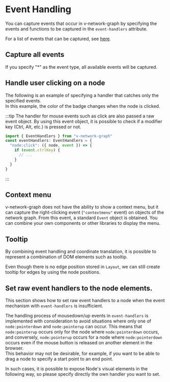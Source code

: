 # Event Handling

You can capture events that occur in v-network-graph by
specifying the events and functions to be captured in
the `event-handlers` attribute.

For a list of events that can be captured,
see [here](../reference/events.md#events-with-event-handlers).

## Capture all events

If you specify "*" as the event type, all available events will
be captured.

<demo-tabs :use-data="true">
<template v-slot:demo>
  <DemoAllEvents />
</template>
<template v-slot:source>

  <<< @/.vitepress/components/08_event/01/AllEvents.vue{11-23,32}

</template>
<template v-slot:data>

  <<< @/.vitepress/components/08_event/01/data.ts

</template>
</demo-tabs>

## Handle user clicking on a node

The following is an example of specifying a handler that catches
only the specified events.  
In this example, the color of the badge changes when the node is
clicked.

<demo-tabs :use-data="true">
<template v-slot:demo>
  <DemoBadge />
</template>
<template v-slot:source>

  <<< @/.vitepress/components/08_event/02/Badge.vue{20-25,35}

</template>
<template v-slot:data>

  <<< @/.vitepress/components/08_event/02/data.ts

</template>
</demo-tabs>

:::tip
The handler for mouse events such as click are also passed a raw event object.
By using this event object, it is possible to check if a modifier key
(Ctrl, Alt, etc.) is pressed or not.

```ts
import { EventHandlers } from "v-network-graph"
const eventHandlers: EventHandlers = {
  "node:click": ({ node, event }) => {
    if (event.ctrlKey) {
      // ...
    }
  }
}
```

:::

## Context menu

v-network-graph does not have the ability to show a context menu,
but it can capture the right-clicking event (`"contextmenu"` event)
on objects of the network graph.
From this event, a standard `Event` object is obtained.
You can combine your own components or other libraries to display
the menu.

<demo-tabs :use-data="true" hint="Right-click on a node, edge, or background to pop up a context menu.">
<template v-slot:demo>
  <DemoContextMenu />
</template>
<template v-slot:source>

  <<< @/.vitepress/components/08_event/03/ContextMenu.vue{56-60}

</template>
<template v-slot:data>

  <<< @/.vitepress/components/08_event/03/data.ts

</template>
</demo-tabs>

## Tooltip

By combining event handling and coordinate translation, it is possible
to represent a combination of DOM elements such as tooltip.

<demo-tabs :use-data="true" hint="Hover the mouse over a node to display a tooltip.">
<template v-slot:demo>
  <DemoNodeTooltip />
</template>
<template v-slot:source>

  <<< @/.vitepress/components/08_event/04/NodeTooltip.vue{15-40}

</template>
<template v-slot:data>

  <<< @/.vitepress/components/08_event/04/data.ts

</template>
</demo-tabs>

Even though there is no edge position stored in `Layout`,
we can still create tooltip for edges by using the node positions. 

<demo-tabs :use-data="true" hint="Hover the mouse over an edge to display a tooltip.">
<template v-slot:demo>
  <DemoEdgeTooltip />
</template>
<template v-slot:source>

  <<< @/.vitepress/components/08_event/05/EdgeTooltip.vue{14-47}

</template>
<template v-slot:data>

  <<< @/.vitepress/components/08_event/05/data.ts

</template>
</demo-tabs>


## Set raw event handlers to the node elements.

This section shows how to set raw event handlers to a node when
the event mechanism with `event-handlers` is insufficient.

The handling process of mousedown/up events in `event-handlers`
is implemented with consideration to avoid situations where only
one of `node:pointerdown` and `node:pointerup` can occur.
This means that `node:pointerup` occurs only for the node where
`node:pointerdown` occurs, and conversely, `node:pointerup` occurs
for a node where `node:pointerdown` occurs even if the mouse button
is released on another element in the browser.  
This behavior may not be desirable, for example, if you want to
be able to drag a node to specify a start point to an end point.

In such cases, it is possible to expose Node's visual elements
in the following way, so please specify directly the own handler
you want to set.

<demo-tabs :use-data="true" message="Disabled dragging of background and nodes so that mouse down/up events can be tested inside/outside the node.">
<template v-slot:demo>
  <DemoRawEvents />
</template>
<template v-slot:source>

  <<< @/.vitepress/components/08_event/07/RawEvents.vue{3,32-42}

</template>
<template v-slot:data>

  <<< @/.vitepress/components/08_event/07/data.ts

</template>
</demo-tabs>



<script setup>
import DemoAllEvents from '../.vitepress/components/08_event/01/AllEvents.vue'
import DemoBadge from '../.vitepress/components/08_event/02/Badge.vue'
import DemoContextMenu from '../.vitepress/components/08_event/03/ContextMenu.vue'
import DemoNodeTooltip from '../.vitepress/components/08_event/04/NodeTooltip.vue'
import DemoEdgeTooltip from '../.vitepress/components/08_event/05/EdgeTooltip.vue'
import DemoRawEvents from '../.vitepress/components/08_event/07/RawEvents.vue'
</script>
